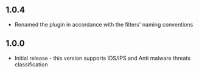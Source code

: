 ## 1.0.4
  - Renamed the plugin in accordance with the filters' naming conventions

## 1.0.0
  - Initial release - this version supports IDS/IPS and Anti malware threats classification
